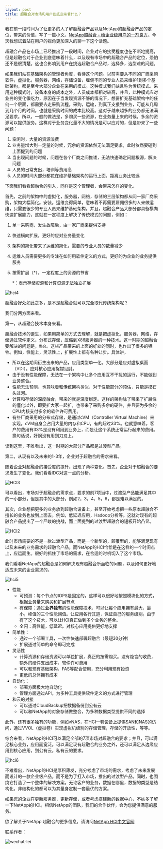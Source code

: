 ```yaml
---
layout: post
title: 超融合对市场和用户到底意味着什么？
---
```


我在前一段时间为了让更多的人了解超融合产品以及NetApp的超融合产品的定位，带来的价值，写了一篇小文。[NetApp超融合 - 给企业级用户的一剂良方](https://mp.weixin.qq.com/s/eejirbZTyI_Fn0WOuDVX9A)。今天我想试着站在用户的视角更加深入的聊一下这个话题。

超融合产品在市场上已经推出了一段时间，企业对它的接受程度也在不断地提高，但是超融合对于企业到底意味着什么，以及现有市场中的超融合产品的定位，恐怕还不是很清楚。这也会影响到用户在挑选超融合产品时，选择多，选型难的问题。

如果我们站在基础架构的管理者角度，看待这个问题。以前需要从不同的厂商采购软件，虚拟化，服务器，网络，存储设备，雇佣不同的专业人员来维护1到多个基础架构，都是至今大部分企业在采用的模式。这种模式我们姑且称为传统模式。采用这种模式时，设备本身的成本之外，人员成本都相对较高，并且，此种模式应对业务的变化很吃力，原因在于当发现资源不够的情况下，想要扩充基础架构中的任何一个层面，都需要去走采购流程，采购，运输，到真正支援到业务，可能从几周到几个月的时间，也就是采购时间的成本比较高。这对于越来越多的业务都无法满足要求。所以，一般的做法是，多购买一些资源，在业务量上来的时候，多余的资源可以提供服务。这样对于业务变化量不大的情况是可以应对的，但是带来了一些问题：

1. 空闲时，大量的资源浪费
2. 业务量增大到一定量的时候，冗余的资源依然无法满足要求，此时依然要碰到上面提到的问题
3. 当出现问题的时候，问题在各个厂商之间推诿，无法快速确定问题根源，解决问题
4. 人员的日常支出，培训等费用高
5. 人员的时间大部分都花在维护基础架构的运行上面，距离业务比较远

下面我们看看超融合的引入，同样是这个管理者，会带来怎样的变化。

首先，之前的架构中的虚拟化，服务器，网络，存储的三层架构都从同一家厂商采购，架构大幅简化。安装，运维变得简单，意味着不再需要雇佣很多的人来做运维，只需要很少的专业人员来维护基础架构。并且，超融合产品大部分都具备横向快速扩展能力，这就在一定程度上解决了传统模式的问题，例如：

1. 单一采购商，发生故障后，由一家厂商来提供支持

2. 快速横向扩展，更好的应对业务量变化

3. 架构的简化带来了运维的简化，需要的专业人员的数量减少

4. 运维人员需要更多的专注在如何用软件定义的方式，更好的为企业的业务提供服务

5. 按需扩展（*），一定程度上的资源的节省

   *：表示存储资源和计算资源无法独立扩展

![hci4](../img/NTAP/hci4.png)



超融合好处如此之多，是不是超融合就可以完全取代传统架构呢？

我们分两方面来看。

第一，从超融合技术本身来看。

超融合技术的诞生，如果用简单的方式去理解，就是把虚拟化，服务器，网络，存储通过软件定义，分布式存储，压缩到X86服务器的一种技术。这一时期的超融合要解决的问题是，`整合`。这些产品带来的上面的好处的同时，也作出了很多的牺牲。例如，性能上，灵活性上，扩展性上都有各种让步。具体讲，

- 所以在这期间衍生出来的产品，应用类型单一化。大部分是应对虚拟桌面（VDI）。应对核心应用捉襟见肘。
- 由于没有性能保障，无法在一个架构中让多个应用互不干扰的运行，不能做到业务整合。
- 性能无法预测，也意味着和传统架构类似，对于性能部分的预估，只能是摸石头过河。
- 计算和存储的深度融合，带来的就是深度绑定。这样的架构除了带来了扩展性的僵化以外，即要扩大家一起扩，也带来了采购多余的硬件，并且要为多余的CPU内核支付多余的软件许可费用。
- 有些厂商采用的分布式存储，是通过cVM（Controller Virtual Machine）来实现，cVM自身会占用大量的内存和CPU，有的超过33%。也就意味着，客户的费用有33%是没有利用到业务上，而是让这个系统正常运行起来的费用。换句话说，好钢没有用到刀刃上。

读到这里，不难看出，这一时期的大部分产品都是过渡型产品。

第二，从现有以及未来的1-3年，企业对于超融合的需求来看。

随着企业对超融合的接受度的提升，出现了两种变化。首先，企业对于超融合的要求发生了变化。我们看看IDC对这一点的分析。

![HCI3](../img/NTAP/HCI3.png)

可以看出，市场对于超融合的需求点，要求的前7项当中，过渡型产品能满足其中的一小部分，但是其中的大部分，例如2，3，4，5，6，都是难以满足的。

其次，企业想把更多的业务放到超融合设备上，甚至开始考虑把一些原本超融合不擅长的业务也放到上面去。例如，低延迟应用，Hadoop分析等。这就对现有的超融合产品提出了一个严峻的挑战，而上面提到的过渡型超融合的短板开始凸显。

![HCI2](../img/NTAP/HCI2.png)

此时市场需要的不是一款过渡型产品，而是一个新型的，颠覆型的，能够满足现有以及未来的业务需求的超融合产品。而NetApp的HCI恰恰是在这样的一个时间点上，应运而生。很好的抓住了市场的需求，在合适的时机切入了这个市场。

我们看看NetApp的超融合是如何解决现有超融合所面临的问题，以及如何更好地适应未来的企业需求的。

![hci5](../img/NTAP/hci5.png)

- 性能
  - 可预测：每个节点的IOPS是固定的，这样可以很好地按照模块化的方式，根据业务量来购买和扩展节点
  - 有保障：通过**业界独有**的性能保障技术，可以让每个应用拥有最大，最小，峰值的三个性能阈值。让应用各行其道，保证自己的服务级别。由于有了这个技术，可以让HCI真正做到多个业务的整合。
  - 全闪：高性能，低延迟。对核心应用提供更好地支撑
- 简单性：
  - 通过一个部署工具，一次性快速部署超融合（最短30分钟）
  - 扩展通过简单的命令即可完成
- 灵活性
  - 计算资源和存储资源可以单独扩展，真正的按需购买。没有隐含的收费，额外的硬件支出成本，软件许可费用
  - 可以和现有基础架构，FAS等配合使用，充分利用现有投资
  - 更低的总体拥有成本
- 自动化：
  - 部署方面极大地自动化
  - 管理方面通过API，为多种工具提供软件定义的方式进行管理
- 和云的对接
  - 可以通过CloudBackup把数据备份到公有云
  - 可以和NetApp的对象存储做整合，为多种数据类型提供不同的选择

此外，还有很多独有的功能，例如vNAS，在HCI一套设备上提供SAN和NAS的访问，通过VVOL（虚拟卷）实现虚拟机级别的存储管理，存储的开放性，等等。

综合来看，NetApp的HCI可以满足全部的7项市场对超融合的要求；并且，可以满足核心业务，应用面宽泛，可以满足现有超融合的业务之外，还可以满足从边缘应用到核心应用，到公有云，私有云的要求。

![hci6](../img/NTAP/hci6.png)

不难看出，NetApp的HCI是厚积薄发，充分考虑了市场的需求，考虑了未来发展而设计的一款企业级产品。而不是为了打入市场，推出的过渡型产品。同时，也围绕它打造了一个整体的解决方案。无论客户的业务，数据在哪里，数据的类型是结构化，非结构化的都可以为其量身定制一套最优的方案。

如果您的企业在更新服务器，更新存储，或者考虑搭建新的数据中心，不妨多了解一下NetApp的HCI。相信NetApp的团队，我们的合作伙伴，会为您提供满意的服务。

欲了解关于NetApp 超融合的更多信息，请访问[NetApp HCI中文官网](https://www.netapp.com/cn/products/converged-systems/hyper-converged-infrastructure.aspx)

联系作者：

![wechat-lei](../img/wechat-lei.jpeg)